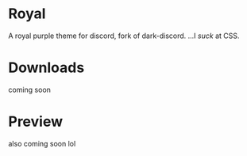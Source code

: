 # Royal
A royal purple theme for discord, fork of dark-discord.
...I *suck* at CSS.

# Downloads
coming soon

# Preview
also coming soon lol

